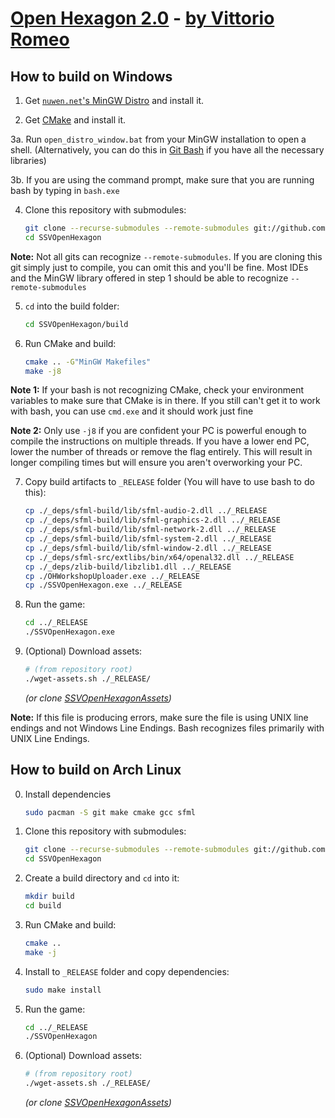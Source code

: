 # [Open Hexagon 2.0](http://www.facebook.com/OpenHexagon) - [by Vittorio Romeo](http://vittorioromeo.info)

## How to build on Windows

1. Get [`nuwen.net`'s MinGW Distro](https://nuwen.net/mingw.html) and install it.

2. Get [CMake](https://cmake.org/download/) and install it.

3a. Run `open_distro_window.bat` from your MinGW installation to open a shell. (Alternatively, you can do this in [Git Bash](https://gitforwindows.org/) if you have all the necessary libraries)

3b. If you are using the command prompt, make sure that you are running bash by typing in ``bash.exe``

4. Clone this repository with submodules:

    ```bash
    git clone --recurse-submodules --remote-submodules git://github.com/SuperV1234/SSVOpenHexagon.git
    cd SSVOpenHexagon
    ```
    
**Note:** Not all gits can recognize ``--remote-submodules``. If you are cloning this git simply just to compile, you can omit this and you'll be fine. Most IDEs and the MinGW library offered in step 1 should be able to recognize ``--remote-submodules``

5. `cd` into the build folder:

    ```bash
    cd SSVOpenHexagon/build
    ```

6. Run CMake and build:

    ```bash
    cmake .. -G"MinGW Makefiles"
    make -j8
    ```
**Note 1:** If your bash is not recognizing CMake, check your environment variables to make sure that CMake is in there. If you still can't get it to work with bash, you can use ``cmd.exe`` and it should work just fine

**Note 2:** Only use ``-j8`` if you are confident your PC is powerful enough to compile the instructions on multiple threads. If you have a lower end PC, lower the number of threads or remove the flag entirely. This will result in longer compiling times but will ensure you aren't overworking your PC.

7. Copy build artifacts to `_RELEASE` folder (You will have to use bash to do this):

    ```bash
    cp ./_deps/sfml-build/lib/sfml-audio-2.dll ../_RELEASE
    cp ./_deps/sfml-build/lib/sfml-graphics-2.dll ../_RELEASE
    cp ./_deps/sfml-build/lib/sfml-network-2.dll ../_RELEASE
    cp ./_deps/sfml-build/lib/sfml-system-2.dll ../_RELEASE
    cp ./_deps/sfml-build/lib/sfml-window-2.dll ../_RELEASE
    cp ./_deps/sfml-src/extlibs/bin/x64/openal32.dll ../_RELEASE
    cp ./_deps/zlib-build/libzlib1.dll ../_RELEASE
    cp ./OHWorkshopUploader.exe ../_RELEASE
    cp ./SSVOpenHexagon.exe ../_RELEASE
    ```

8. Run the game:

    ```bash
    cd ../_RELEASE
    ./SSVOpenHexagon.exe
    ```

9. (Optional) Download assets:

    ```bash
    # (from repository root)
    ./wget-assets.sh ./_RELEASE/
    ```

    *(or clone [SSVOpenHexagonAssets](https://github.com/SuperV1234/SSVOpenHexagonAssets))*
    
**Note:** If this file is producing errors, make sure the file is using UNIX line endings and not Windows Line Endings. Bash recognizes files primarily with UNIX Line Endings.

## How to build on Arch Linux

0. Install dependencies

    ```bash
    sudo pacman -S git make cmake gcc sfml
    ```
    
1. Clone this repository with submodules:

    ```bash
    git clone --recurse-submodules --remote-submodules git://github.com/SuperV1234/SSVOpenHexagon.git
    cd SSVOpenHexagon
    ```

2. Create a build directory and `cd` into it:

    ```bash
    mkdir build
    cd build
    ```

3. Run CMake and build:

    ```bash
    cmake ..
    make -j
    ```
    
4. Install to `_RELEASE` folder and copy dependencies:

    ```bash
    sudo make install
    ```
    
5. Run the game:

    ```bash
    cd ../_RELEASE
    ./SSVOpenHexagon
    ```

6. (Optional) Download assets:

    ```bash
    # (from repository root)
    ./wget-assets.sh ./_RELEASE/
    ```

    *(or clone [SSVOpenHexagonAssets](https://github.com/SuperV1234/SSVOpenHexagonAssets))*
